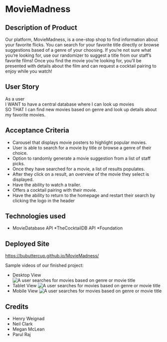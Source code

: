 # MovieMadness
## Description of Product
Our platform, MovieMadness, is a one-stop shop to find information about your favorite flicks. You can search for your favorite title directly or browse suggestions based of a genre of your choosing. If you’re not sure what you’re looking for, use our randomizer to suggest a title from our staff’s favorite films! Once you find the movie you’re looking for, you’ll be presented with details about the film and can request  a cocktail pairing to enjoy while you watch!

## User Story
As a user <br>
I WANT  to have a central database where I can look up movies <br>
SO THAT  I can find new movies based on genre and look up details about my favorite movies. <br>

## Acceptance Criteria
* Carousel that displays movie posters to highlight popular movies.
* User is able to search for a movie by title or browse a genre of their choice.
* Option to randomly generate a movie suggestion from a list of staff picks.
* Once they have searched for a movie, a list of results populates.
* After they click on a result,  an overview of the movie they select is displayed.
* Have the ability to watch a trailer.
* Offers a cocktail pairing with their movie.
* Have the ability to return to the homepage and restart their search by clicking the logo in the header


## Technologies used
* MovieDatabase API
*TheCocktailDB API
*Foundation

## Deployed Site
https://bubuttercup.github.io/MovieMadness/

Sample videos of our finished project:
* Desktop View
![A user searches for movies based on genre or movie title](./Assets/MovieMadness.gif)
* Tablet View
![A user searches for movies based on genre or movie title](./Assets/TabletView.gif)
* Mobile View
![A user searches for movies based on genre or movie title](./Assets/MobileView.gif)

## Credits
* Henry Weignad
* Neil Clark
* Megan McLean
* Parul Raj

